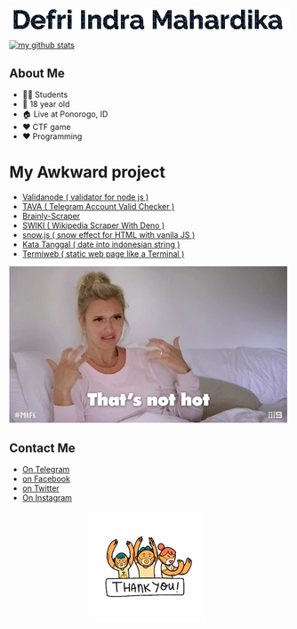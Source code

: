 <img src="https://raw.githubusercontent.com/defrindr/defrindr/master/assets/anim.gif" alt="my name" style="width: auto;display: block;margin: auto">

[![my github stats](https://github-readme-stats.vercel.app/api?username=defrindr)](https://github.com/defrindr)


## About Me

* 🧑‍🎓 Students
* 👦 18 year old
* 🏠 Live at Ponorogo, ID
* ❤️ CTF game
* ❤️ Programming


# My Awkward project

* [Validanode ( validator for node js )](https://github.com/defrindr/validanode)
* [TAVA ( Telegram Account Valid Checker )](https://github.com/defrindr/tava)
* [Brainly-Scraper](https://github.com/defrindr/brainly-scraper)
* [SWIKI ( Wikipedia Scraper With Deno )](https://github.com/defrindr/swiki)
* [snow.js ( snow effect for HTML with vanila JS )](https://github.com/defrindr/snow.js)
* [Kata Tanggal ( date into indonesian string )](https://github.com/defrindr/katatanggal)
* [Termiweb ( static web page like a Terminal )](https://github.com/defrindr/termiweb)


<img src="https://raw.githubusercontent.com/defrindr/defrindr/master/assets/not-hot.webp" alt="ulgy image">

## Contact Me

* [On Telegram](https://t.me/defrindr)
* [on Facebook](https://facebook.com/defrindr)
* [on Twitter](https://twitter.com/defrindr)
* [On Instagram](https://instagram.com/defrindr)

<img src="https://raw.githubusercontent.com/defrindr/defrindr/master/assets/tq.webp" style="width: auto;display: block;margin: auto" alt="thank you">

